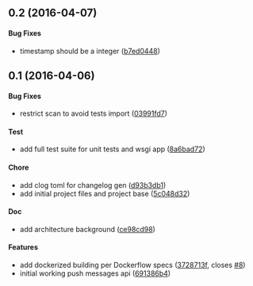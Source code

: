 <a name="0.2"></a>
## 0.2 (2016-04-07)


#### Bug Fixes

*   timestamp should be a integer ([b7ed0448](https://github.com/mozilla-services/push-messages/commit/b7ed04488ad0d0a799c3596d7081ee87443d15f3))



<a name="0.1"></a>
## 0.1 (2016-04-06)


#### Bug Fixes

*   restrict scan to avoid tests import ([03991fd7](https://github.com/mozilla-services/push-messages/commit/03991fd77ef92b9a6a22515c2afde0afe79ca8f9))

#### Test

*   add full test suite for unit tests and wsgi app ([8a6bad72](https://github.com/mozilla-services/push-messages/commit/8a6bad726a95bf5ee4647806f2566a4b1156bbec))

#### Chore

*   add clog toml for changelog gen ([d93b3db1](https://github.com/mozilla-services/push-messages/commit/d93b3db164c227f7fa1d51efdd0021424d10e458))
*   add initial project files and project base ([5c048d32](https://github.com/mozilla-services/push-messages/commit/5c048d32cc4fd2ca97d38a473700fc85f591513d))

#### Doc

*   add architecture background ([ce98cd98](https://github.com/mozilla-services/push-messages/commit/ce98cd98398c49077b522b6d81769fd601773cc9))

#### Features

*   add dockerized building per Dockerflow specs ([3728713f](https://github.com/mozilla-services/push-messages/commit/3728713fafa6e7d78963be658215f460d3ae0259), closes [#8](https://github.com/mozilla-services/push-messages/issues/8))
*   initial working push messages api ([691386b4](https://github.com/mozilla-services/push-messages/commit/691386b42d034ad6513dedb2f81d3a35548caaf7))
